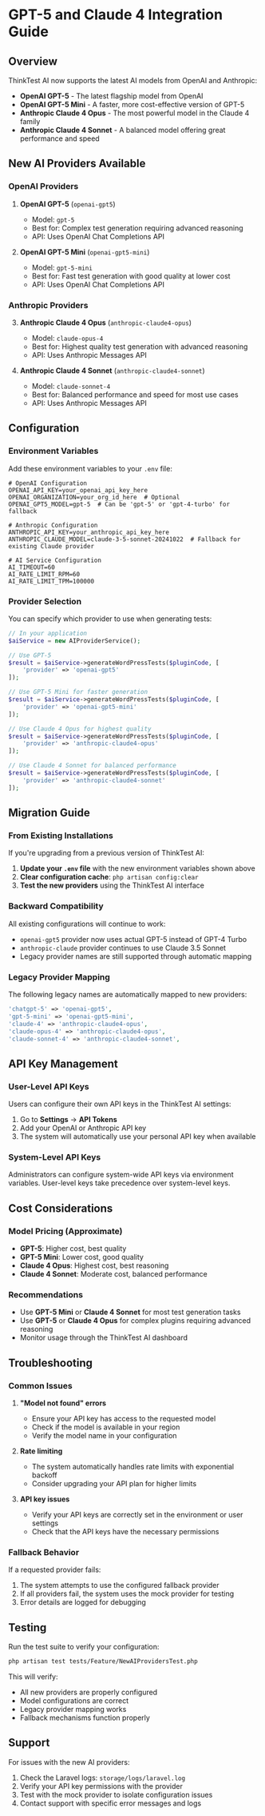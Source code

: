 # GPT-5 and Claude 4 Integration Guide

## Overview

ThinkTest AI now supports the latest AI models from OpenAI and Anthropic:

- **OpenAI GPT-5** - The latest flagship model from OpenAI
- **OpenAI GPT-5 Mini** - A faster, more cost-effective version of GPT-5
- **Anthropic Claude 4 Opus** - The most powerful model in the Claude 4 family
- **Anthropic Claude 4 Sonnet** - A balanced model offering great performance and speed

## New AI Providers Available

### OpenAI Providers

1. **OpenAI GPT-5** (`openai-gpt5`)
   - Model: `gpt-5`
   - Best for: Complex test generation requiring advanced reasoning
   - API: Uses OpenAI Chat Completions API

2. **OpenAI GPT-5 Mini** (`openai-gpt5-mini`)
   - Model: `gpt-5-mini`
   - Best for: Fast test generation with good quality at lower cost
   - API: Uses OpenAI Chat Completions API

### Anthropic Providers

3. **Anthropic Claude 4 Opus** (`anthropic-claude4-opus`)
   - Model: `claude-opus-4`
   - Best for: Highest quality test generation with advanced reasoning
   - API: Uses Anthropic Messages API

4. **Anthropic Claude 4 Sonnet** (`anthropic-claude4-sonnet`)
   - Model: `claude-sonnet-4`
   - Best for: Balanced performance and speed for most use cases
   - API: Uses Anthropic Messages API

## Configuration

### Environment Variables

Add these environment variables to your `.env` file:

```env
# OpenAI Configuration
OPENAI_API_KEY=your_openai_api_key_here
OPENAI_ORGANIZATION=your_org_id_here  # Optional
OPENAI_GPT5_MODEL=gpt-5  # Can be 'gpt-5' or 'gpt-4-turbo' for fallback

# Anthropic Configuration
ANTHROPIC_API_KEY=your_anthropic_api_key_here
ANTHROPIC_CLAUDE_MODEL=claude-3-5-sonnet-20241022  # Fallback for existing Claude provider

# AI Service Configuration
AI_TIMEOUT=60
AI_RATE_LIMIT_RPM=60
AI_RATE_LIMIT_TPM=100000
```

### Provider Selection

You can specify which provider to use when generating tests:

```php
// In your application
$aiService = new AIProviderService();

// Use GPT-5
$result = $aiService->generateWordPressTests($pluginCode, [
    'provider' => 'openai-gpt5'
]);

// Use GPT-5 Mini for faster generation
$result = $aiService->generateWordPressTests($pluginCode, [
    'provider' => 'openai-gpt5-mini'
]);

// Use Claude 4 Opus for highest quality
$result = $aiService->generateWordPressTests($pluginCode, [
    'provider' => 'anthropic-claude4-opus'
]);

// Use Claude 4 Sonnet for balanced performance
$result = $aiService->generateWordPressTests($pluginCode, [
    'provider' => 'anthropic-claude4-sonnet'
]);
```

## Migration Guide

### From Existing Installations

If you're upgrading from a previous version of ThinkTest AI:

1. **Update your `.env` file** with the new environment variables shown above
2. **Clear configuration cache**: `php artisan config:clear`
3. **Test the new providers** using the ThinkTest AI interface

### Backward Compatibility

All existing configurations will continue to work:

- `openai-gpt5` provider now uses actual GPT-5 instead of GPT-4 Turbo
- `anthropic-claude` provider continues to use Claude 3.5 Sonnet
- Legacy provider names are still supported through automatic mapping

### Legacy Provider Mapping

The following legacy names are automatically mapped to new providers:

```php
'chatgpt-5' => 'openai-gpt5',
'gpt-5-mini' => 'openai-gpt5-mini',
'claude-4' => 'anthropic-claude4-opus',
'claude-opus-4' => 'anthropic-claude4-opus',
'claude-sonnet-4' => 'anthropic-claude4-sonnet',
```

## API Key Management

### User-Level API Keys

Users can configure their own API keys in the ThinkTest AI settings:

1. Go to **Settings** → **API Tokens**
2. Add your OpenAI or Anthropic API key
3. The system will automatically use your personal API key when available

### System-Level API Keys

Administrators can configure system-wide API keys via environment variables. User-level keys take precedence over system-level keys.

## Cost Considerations

### Model Pricing (Approximate)

- **GPT-5**: Higher cost, best quality
- **GPT-5 Mini**: Lower cost, good quality
- **Claude 4 Opus**: Highest cost, best reasoning
- **Claude 4 Sonnet**: Moderate cost, balanced performance

### Recommendations

- Use **GPT-5 Mini** or **Claude 4 Sonnet** for most test generation tasks
- Use **GPT-5** or **Claude 4 Opus** for complex plugins requiring advanced reasoning
- Monitor usage through the ThinkTest AI dashboard

## Troubleshooting

### Common Issues

1. **"Model not found" errors**
   - Ensure your API key has access to the requested model
   - Check if the model is available in your region
   - Verify the model name in your configuration

2. **Rate limiting**
   - The system automatically handles rate limits with exponential backoff
   - Consider upgrading your API plan for higher limits

3. **API key issues**
   - Verify your API keys are correctly set in the environment or user settings
   - Check that the API keys have the necessary permissions

### Fallback Behavior

If a requested provider fails:

1. The system attempts to use the configured fallback provider
2. If all providers fail, the system uses the mock provider for testing
3. Error details are logged for debugging

## Testing

Run the test suite to verify your configuration:

```bash
php artisan test tests/Feature/NewAIProvidersTest.php
```

This will verify:
- All new providers are properly configured
- Model configurations are correct
- Legacy provider mapping works
- Fallback mechanisms function properly

## Support

For issues with the new AI providers:

1. Check the Laravel logs: `storage/logs/laravel.log`
2. Verify your API key permissions with the provider
3. Test with the mock provider to isolate configuration issues
4. Contact support with specific error messages and logs
